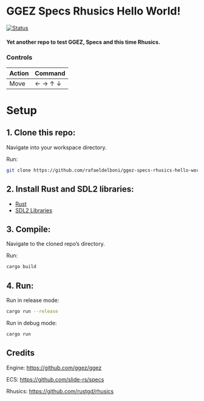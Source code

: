 # GGEZ Specs Rhusics Hello World!
[![Status][badge-status]][badge-status]
#### Yet another repo to test GGEZ, Specs and this time Rhusics.

### Controls

| Action | Command |
| ------ | ------- |
| Move   | ← → ↑ ↓ |

# Setup

## 1. Clone this repo:

Navigate into your workspace directory.

Run:
```bash
git clone https://github.com/rafaeldelboni/ggez-specs-rhusics-hello-world.git
```

## 2. Install Rust and SDL2 libraries:
  - [Rust](https://www.rust-lang.org/)
  - [SDL2 Libraries](https://github.com/Rust-SDL2/rust-sdl2#user-content-requirements)

## 3. Compile:
Navigate to the cloned repo’s directory.

Run:

```bash
cargo build
```

## 4. Run:
Run in release mode:
```bash
cargo run --release
```

Run in debug mode:
```bash
cargo run
```

## Credits
Engine: https://github.com/ggez/ggez

ECS: https://github.com/slide-rs/specs

Rhusics: https://github.com/rustgd/rhusics

[badge-status]: https://img.shields.io/badge/status-work%20in%20progress-lightgrey.svg
